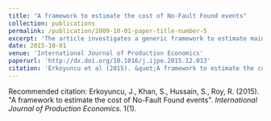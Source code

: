 ```yaml
---
title: "A framework to estimate the cost of No-Fault Found events"
collection: publications
permalink: /publication/2009-10-01-paper-title-number-5
excerpt: 'The article investigates a generic framework to estimate maintenance costs attributed to the No Fault Found (NFF) phenomenon. Such overhead costs are particularly difficult to quantify due to potentially serviceable equipment being returned for repair. Other factors, such as a reduction in the availability of the system, compromising reliability of high value assets, and logistical factors, can all contribute to the cost of resolving an unknown fault. Here we apply the soft systems methodology to capture the critical cost drivers of NFF across the supply chain and build a framework to estimate the cost of NFF. We use a multi-method design including an online survey, workshops and semi-structured interviews to study NFF related cost practices based on information from 12 key participants across 7 UK organisations. The study identifies the major NFF cost drivers across the supply chain (e.g. transportation), the OEM (e.g. inventory) and the customer (e.g. lost man hours). An agent based model is used to evaluate the impact of these cost drivers on the overall NFF cost. The analysis shows how the most appropriate drivers can be selected to represent the cumulative costs due to NFF events and their impacts across the supply network. From the academic perspective, the generic framework for NFF cost estimation demonstrates how qualitative and quantitative information can be used together to achieve maintenance objectives. From a practical perspective, by applying the framework on one component, an organisation has the liberty to analyse the cost of NFF for that particular unit only.'
date: 2015-10-01
venue: 'International Journal of Production Economics'
paperurl: 'http://dx.doi.org/10.1016/j.ijpe.2015.12.013'
citation: 'Erkoyuncu et al (2015). &quot;A framework to estimate the cost of No-Fault Found events.&quot; <i>International Journal of Production Economics</i>. 173(1).'
---
```


Recommended citation: Erkoyuncu, J., Khan, S., Hussain, S., Roy, R. (2015). "A framework to estimate the cost of No-Fault Found events".<i> International Journal of Production Economics</i>. 1(1).
